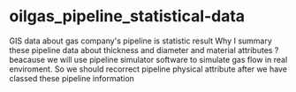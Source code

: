 # oilgas_pipeline_statistical-data
GIS data about gas company's pipeline is statistic result 
Why I summary these pipeline data about thickness and diameter and material attributes ?
beacause we will use pipeline simulator software to simulate gas flow in real enviroment. 
So we should recorrect pipeline physical attribute after we have classed these pipeline information 

